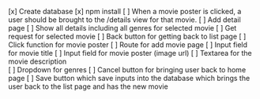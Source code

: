 [x] Create database
[x] npm install
[ ] When a movie poster is clicked, a user should be brought to the /details view for that movie.
	[ ] Add detail page
		[ ] Show all details including all genres for selected movie
			[ ] Get request for selected movie
		[ ] Back button for getting back to list page
	[ ] Click function for movie poster
[ ] Route for add movie page
	[ ] Input field for movie title
	[ ] Input field for movie poster (image url)
	[ ] Textarea for the movie description	
	[ ] Dropdown for genres
	[ ] Cancel button for bringing user back to home page
	[ ] Save button which save inputs into the database which brings the user back to the 			list page and has the new movie